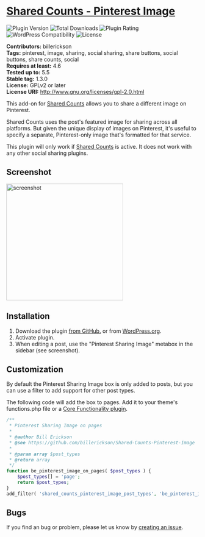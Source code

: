# [Shared Counts - Pinterest Image](https://wordpress.org/plugins/shared-counts-pinterest-image/) #

![Plugin Version](https://img.shields.io/wordpress/plugin/v/shared-counts-pinterest-image.svg?style=flat-square) ![Total Downloads](https://img.shields.io/wordpress/plugin/dt/shared-counts-pinterest-image.svg?style=flat-square) ![Plugin Rating](https://img.shields.io/wordpress/plugin/r/shared-counts-pinterest-image.svg?style=flat-square) ![WordPress Compatibility](https://img.shields.io/wordpress/v/shared-counts-pinterest-image.svg?style=flat-square) ![License](https://img.shields.io/badge/license-GPL--2.0%2B-red.svg?style=flat-square)

**Contributors:** billerickson  
**Tags:** pinterest, image, sharing, social sharing, share buttons, social buttons, share counts, social  
**Requires at least:** 4.6  
**Tested up to:** 5.5  
**Stable tag:** 1.3.0  
**License:** GPLv2 or later  
**License URI:** http://www.gnu.org/licenses/gpl-2.0.html  

This add-on for [Shared Counts](https://wordpress.org/plugins/shared-counts) allows you to share a different image on Pinterest.

Shared Counts uses the post's featured image for sharing across all platforms. But given the unique display of images on Pinterest, it's useful to specify a separate, Pinterest-only image that's formatted for that service.

This plugin will only work if [Shared Counts](https://wordpress.org/plugins/shared-counts) is active. It does not work with any other social sharing plugins.

## Screenshot ##

<img width="306" alt="screenshot" src="https://user-images.githubusercontent.com/685131/40438104-cebfb6e6-5e7c-11e8-8d30-bc11e268ebf7.png">

## Installation ##
1. Download the plugin [from GitHub.](https://github.com/billerickson/Shared-Counts-Pinterest-Image/archive/master.zip) or from [WordPress.org](https://wordpress.org/plugins/shared-counts-pinterest-image/).
2. Activate plugin.
3. When editing a post, use the "Pinterest Sharing Image" metabox in the sidebar (see screenshot).

## Customization ##

By default the Pinterest Sharing Image box is only added to posts, but you can use a filter to add support for other post types.

The following code will add the box to pages. Add it to your theme's functions.php file or a [Core Functionality plugin](https://www.billerickson.net/core-functionality-plugin/).

```php
/**
 * Pinterest Sharing Image on pages
 *
 * @author Bill Erickson
 * @see https://github.com/billerickson/Shared-Counts-Pinterest-Image
 *
 * @param array $post_types
 * @return array
 */
function be_pinterest_image_on_pages( $post_types ) {
	$post_types[] = 'page';
	return $post_types;
}
add_filter( 'shared_counts_pinterest_image_post_types', 'be_pinterest_image_on_pages' );
```

## Bugs ##
If you find an bug or problem, please let us know by [creating an issue](https://github.com/billerickson/Shared-Counts-Pinterest-Image/issues?state=open).
